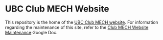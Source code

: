# UBC Club MECH Website

This repository is the home of the [UBC Club MECH website](https://ubcclubmech.ca). For information regarding the maintenance of this site, refer to the [Club MECH Website Maintenance](https://docs.google.com/document/d/1Y7GnShhN1UbG5F3nS1TWezIw_LWr04DQ4SOs5pv8rr4/edit?usp=sharing) Google Doc.